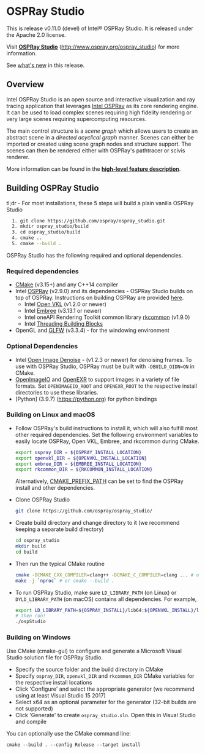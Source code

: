 # OSPRay Studio

This is release v0.11.0 (devel) of Intel® OSPRay Studio. It is released under the
Apache 2.0 license.

Visit [**OSPRay Studio**](http://www.ospray.org/ospray_studio)
(http://www.ospray.org/ospray_studio) for more information.

See [what's
new](https://github.com/ospray/ospray_studio/blob/master/CHANGELOG.md)
in this release.

## Overview

Intel OSPRay Studio is an open source and interactive visualization and
ray tracing application that leverages [Intel OSPRay](https://www.ospray.org)
as its core rendering engine. It can be used to load complex scenes requiring
high fidelity rendering or very large scenes requiring supercomputing resources.

The main control structure is a *scene graph* which allows users to
create an abstract scene in a *directed acyclical graph* manner. Scenes
can either be imported or created using scene graph nodes and structure
support. The scenes can then be rendered either with OSPRay's pathtracer
or scivis renderer.

More information can be found in the [**high-level feature
description**](https://github.com/ospray/ospray_studio/blob/master/FEATURES.md).

## Building OSPRay Studio

tl;dr - For most installations, these 5 steps will build a plain vanilla OSPRay Studio
``` bash
  1. git clone https://github.com/ospray/ospray_studio.git
  2. mkdir ospray_studio/build
  3. cd ospray_studio/build
  4. cmake ..
  5. cmake --build .
```

OSPRay Studio has the following required and optional dependencies.

### Required dependencies

-   [CMake](https://www.cmake.org) (v3.15+) and any C++14 compiler
-   Intel [OSPRay](https://www.github.com/ospray/ospray) (v2.9.0) and
    its dependencies - OSPRay Studio builds on top of OSPRay.
    Instructions on building OSPRay are provided
    [here](http://www.ospray.org/downloads.html#building-and-finding-ospray).
    -   Intel [Open VKL](https://www.github.com/openvkl/openvkl) (v1.2.0 or newer)
    -   Intel [Embree](https://www.github.com/embree/embree) (v3.13.1 or newer)
    -   Intel oneAPI Rendering Toolkit common library
        [rkcommon](https://www.github.com/ospray/rkcommon) (v1.9.0)
    -   Intel [Threading Building Blocks](https://www.threadingbuildingblocks.org/)
-   OpenGL and [GLFW](https://www.glfw.org) (v3.3.4) - for the windowing environment

### Optional Dependencies

-   Intel [Open Image Denoise](https://openimagedenoise.github.io) - (v1.2.3 or
    newer) for denoising frames. To use with OSPRay Studio, OSPRay must be built
    with `-DBUILD_OIDN=ON` in CMake.
-   [OpenImageIO](http://openimageio.org/) and [OpenEXR](https://www.openexr.com/)
    to support images in a variety of file formats.  Set `OPENIMAGEIO_ROOT`
    and `OPENEXR_ROOT` to the respective install directories to use these libraries.
-   [Python] (3.9.7) (https://python.org) for python bindings

### Building on Linux and macOS

-   Follow OSPRay's build instructions to install it, which will also
    fulfill most other required dependencies. Set the following
    environment variables to easily locate OSPRay, Open VKL, Embree, and
    rkcommon during CMake.

    ``` bash
    export ospray_DIR = ${OSPRAY_INSTALL_LOCATION}
    export openvkl_DIR = ${OPENVKL_INSTALL_LOCATION}
    export embree_DIR = ${EMBREE_INSTALL_LOCATION}
    export rkcommon_DIR = ${RKCOMMON_INSTALL_LOCATION}
    ```

    Alternatively, [CMAKE_PREFIX_PATH](https://cmake.org/cmake/help/latest/variable/CMAKE_PREFIX_PATH.html)
    can be set to find the OSPRay install and other dependencies.

-   Clone OSPRay Studio

    ``` bash
    git clone https://github.com/ospray/ospray_studio/
    ```

-   Create build directory and change directory to it (we recommend
    keeping a separate build directory)

    ``` bash
    cd ospray_studio
    mkdir build
    cd build
    ```

-   Then run the typical CMake routine

    ``` bash
    cmake -DCMAKE_CXX_COMPILER=clang++ -DCMAKE_C_COMPILER=clang ... # or use ccmake
    make -j `nproc` # or cmake --build .
    ```

-   To run OSPRay Studio, make sure `LD_LIBRARY_PATH` (on Linux) or
    `DYLD_LIBRARY_PATH` (on macOS) contains all dependencies. For
    example,

    ``` bash
    export LD_LIBRARY_PATH=${OSPRAY_INSTALL}/lib64:${OPENVKL_INSTALL}/lib64:...:$LD_LIBRARY_PATH
    # then run!
    ./ospStudio
    ```

### Building on Windows

Use CMake (cmake-gui) to configure and generate a Microsoft Visual
Studio solution file for OSPRay Studio.

-   Specify the source folder and the build directory in CMake
-   Specify `ospray_DIR`, `openvkl_DIR` and `rkcommon_DIR` CMake
    variables for the respective install locations
-   Click 'Configure' and select the appropriate generator (we recommend
    using at least Visual Studio 15 2017)
-   Select x64 as an optional parameter for the generator (32-bit builds
    are not supported)
-   Click 'Generate' to create `ospray_studio.sln`. Open this in Visual
    Studio and compile

You can optionally use the CMake command line:

``` pwsh
cmake --build . --config Release --target install
```
